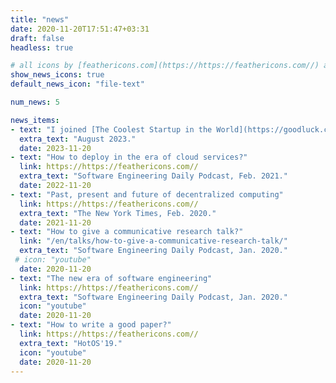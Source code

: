 ```yaml
---
title: "news"
date: 2020-11-20T17:51:47+03:31
draft: false
headless: true

# all icons by [feathericons.com](https://https://feathericons.com//) are supported
show_news_icons: true
default_news_icon: "file-text"

num_news: 5

news_items:
- text: "I joined [The Coolest Startup in the World](https://goodluck.com) as the CEO"
  extra_text: "August 2023."
  date: 2023-11-20
- text: "How to deploy in the era of cloud services?"
  link: https://https://feathericons.com//
  extra_text: "Software Engineering Daily Podcast, Feb. 2021."
  date: 2022-11-20
- text: "Past, present and future of decentralized computing"
  link: https://https://feathericons.com//
  extra_text: "The New York Times, Feb. 2020."
  date: 2021-11-20
- text: "How to give a communicative research talk?"
  link: "/en/talks/how-to-give-a-communicative-research-talk/"
  extra_text: "Software Engineering Daily Podcast, Jan. 2020."
 # icon: "youtube"
  date: 2020-11-20
- text: "The new era of software engineering"
  link: https://https://feathericons.com//
  extra_text: "Software Engineering Daily Podcast, Jan. 2020."
  icon: "youtube"
  date: 2020-11-20
- text: "How to write a good paper?"
  link: https://https://feathericons.com//
  extra_text: "HotOS'19."
  icon: "youtube"
  date: 2020-11-20
---
```

